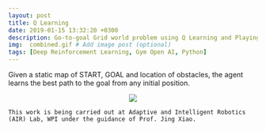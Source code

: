 ```yaml
---
layout: post
title: Q Learning
date: 2019-01-15 13:32:20 +0300
description: Go-to-goal Grid world problem using Q Learning and Playing Breakout Atari game using DQN.       
img:  combined.gif # Add image post (optional)
tags: [Deep Reinforcement Learning, Gym Open AI, Python]
---
```


Given a static map of START, GOAL and location of obstacles, the agent learns the best path to the goal from any initial position.
<p align="center">
    <img src="{{site.baseurl}}/assets/img/ramp.gif">
</p>

```
This work is being carried out at Adaptive and Intelligent Robotics (AIR) Lab, WPI under the guidance of Prof. Jing Xiao. 
```